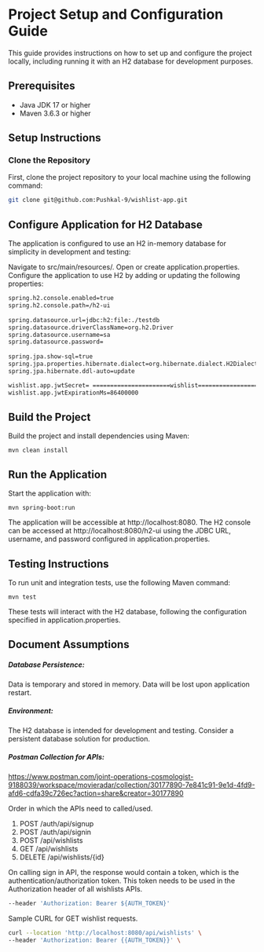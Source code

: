 # Project Setup and Configuration Guide

This guide provides instructions on how to set up and configure the project locally, including running it with an H2 database for development purposes.

## Prerequisites

- Java JDK 17 or higher
- Maven 3.6.3 or higher

## Setup Instructions

### Clone the Repository

First, clone the project repository to your local machine using the following command:

```bash
git clone git@github.com:Pushkal-9/wishlist-app.git
```

## Configure Application for H2 Database
The application is configured to use an H2 in-memory database for simplicity in development and testing:

Navigate to src/main/resources/.
Open or create application.properties.
Configure the application to use H2 by adding or updating the following properties:

```bash
spring.h2.console.enabled=true
spring.h2.console.path=/h2-ui
 
spring.datasource.url=jdbc:h2:file:./testdb
spring.datasource.driverClassName=org.h2.Driver
spring.datasource.username=sa
spring.datasource.password=
 
spring.jpa.show-sql=true
spring.jpa.properties.hibernate.dialect=org.hibernate.dialect.H2Dialect
spring.jpa.hibernate.ddl-auto=update

wishlist.app.jwtSecret= ======================wishlist===========================
wishlist.app.jwtExpirationMs=86400000
```

## Build the Project
Build the project and install dependencies using Maven:
```agsl
mvn clean install
```

## Run the Application
Start the application with:
```agsl
mvn spring-boot:run
```

The application will be accessible at http://localhost:8080. 
The H2 console can be accessed at http://localhost:8080/h2-ui 
using the JDBC URL, username, and password configured in application.properties.


## Testing Instructions
To run unit and integration tests, use the following Maven command:
```agsl
mvn test
```
These tests will interact with the H2 database, following the configuration specified in application.properties.

## Document Assumptions
##### Database Persistence:
Data is temporary and stored in memory. Data will be lost upon application restart.
##### Environment: 
The H2 database is intended for development and testing. Consider a persistent database solution for production.

##### Postman Collection for APIs:
https://www.postman.com/joint-operations-cosmologist-9188039/workspace/movieradar/collection/30177890-7e841c91-9e1d-4fd9-afd6-cdfa39c726ec?action=share&creator=30177890

Order in which the APIs need to called/used.

1. POST  /auth/api/signup
2. POST  /auth/api/signin
3. POST  /api/wishlists
4. GET   /api/wishlists
5. DELETE /api/wishlists/{id}


On calling sign in API, the response would contain a token, which is the authentication/authorization token.
This token needs to be used in the Authorization header of all wishlists APIs.

```bash
--header 'Authorization: Bearer ${AUTH_TOKEN}'
```

Sample CURL for GET wishlist requests.

```bash
curl --location 'http://localhost:8080/api/wishlists' \
--header 'Authorization: Bearer {{AUTH_TOKEN}}' \
```
